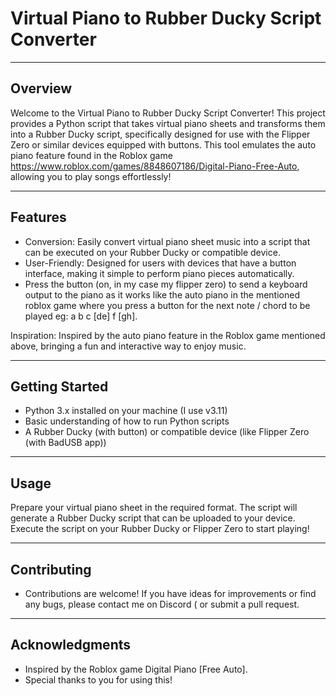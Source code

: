 # Virtual Piano to Rubber Ducky Script Converter
------------------------------------------------
Overview
--------
Welcome to the Virtual Piano to Rubber Ducky Script Converter! This project provides a Python script that takes virtual piano sheets and transforms them into a Rubber Ducky script, specifically designed for use with the Flipper Zero or similar devices equipped with buttons. This tool emulates the auto piano feature found in the Roblox game https://www.roblox.com/games/8848607186/Digital-Piano-Free-Auto, allowing you to play songs effortlessly!

--------
Features
--------
- Conversion: Easily convert virtual piano sheet music into a script that can be executed on your Rubber Ducky or compatible device.
- User-Friendly: Designed for users with devices that have a button interface, making it simple to perform piano pieces automatically.
- Press the button (on, in my case my flipper zero) to send a keyboard output to the piano as it works like the auto piano in the mentioned roblox game where you press a button for the next note / chord to be played eg: a b c [de] f [gh].

Inspiration: Inspired by the auto piano feature in the Roblox game mentioned above, bringing a fun and interactive way to enjoy music.

---------------
Getting Started
---------------
- Python 3.x installed on your machine (I use v3.11)
- Basic understanding of how to run Python scripts
- A Rubber Ducky (with button) or compatible device (like Flipper Zero (with BadUSB app))

-----
Usage
-----
Prepare your virtual piano sheet in the required format.
The script will generate a Rubber Ducky script that can be uploaded to your device.
Execute the script on your Rubber Ducky or Flipper Zero to start playing!

------------
Contributing
------------
- Contributions are welcome! If you have ideas for improvements or find any bugs, please contact me on Discord ( or submit a pull request.

---------------
Acknowledgments
---------------
- Inspired by the Roblox game Digital Piano [Free Auto].
- Special thanks to you for using this!
